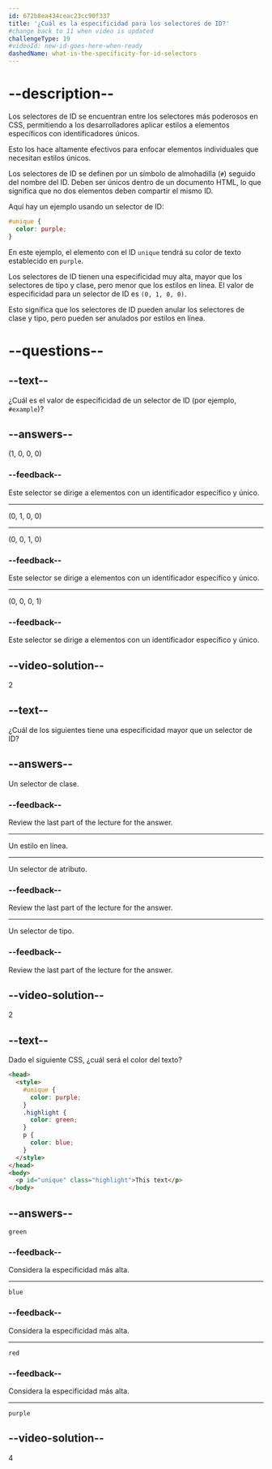 ```yaml
---
id: 672b8ea434ceac23cc90f337
title: '¿Cuál es la especificidad para los selectores de ID?'
#change back to 11 when video is updated
challengeType: 19
#videoId: new-id-goes-here-when-ready
dashedName: what-is-the-specificity-for-id-selectors
---
```


# --description--

Los selectores de ID se encuentran entre los selectores más poderosos en CSS, permitiendo a los desarrolladores aplicar estilos a elementos específicos con identificadores únicos.

Esto los hace altamente efectivos para enfocar elementos individuales que necesitan estilos únicos.

Los selectores de ID se definen por un símbolo de almohadilla (`#`) seguido del nombre del ID. Deben ser únicos dentro de un documento HTML, lo que significa que no dos elementos deben compartir el mismo ID.

Aquí hay un ejemplo usando un selector de ID:

```css
#unique {
  color: purple;
}
```

En este ejemplo, el elemento con el ID `unique` tendrá su color de texto establecido en `purple`.

Los selectores de ID tienen una especificidad muy alta, mayor que los selectores de tipo y clase, pero menor que los estilos en línea. El valor de especificidad para un selector de ID es `(0, 1, 0, 0)`.

Esto significa que los selectores de ID pueden anular los selectores de clase y tipo, pero pueden ser anulados por estilos en línea.

# --questions--

## --text--

¿Cuál es el valor de especificidad de un selector de ID (por ejemplo, `#example`)?

## --answers--

(1, 0, 0, 0)

### --feedback--

Este selector se dirige a elementos con un identificador específico y único.

---

(0, 1, 0, 0)

---

(0, 0, 1, 0)

### --feedback--

Este selector se dirige a elementos con un identificador específico y único.

---

(0, 0, 0, 1)

### --feedback--

Este selector se dirige a elementos con un identificador específico y único.

## --video-solution--

2

## --text--

¿Cuál de los siguientes tiene una especificidad mayor que un selector de ID?

## --answers--

Un selector de clase.

### --feedback--

Review the last part of the lecture for the answer.

---

Un estilo en línea.

---

Un selector de atributo.

### --feedback--

Review the last part of the lecture for the answer.

---

Un selector de tipo.

### --feedback--

Review the last part of the lecture for the answer.

## --video-solution--

2

## --text--

Dado el siguiente CSS, ¿cuál será el color del texto?

```html
<head>
  <style>
    #unique {
      color: purple;
    }
    .highlight {
      color: green;
    }
    p {
      color: blue;
    }
  </style>
</head>
<body>
  <p id="unique" class="highlight">This text</p>
</body>
```

## --answers--

`green`

### --feedback--

Considera la especificidad más alta.

---

`blue`

### --feedback--

Considera la especificidad más alta.

---

`red`

### --feedback--

Considera la especificidad más alta.

---

`purple`

## --video-solution--

4
